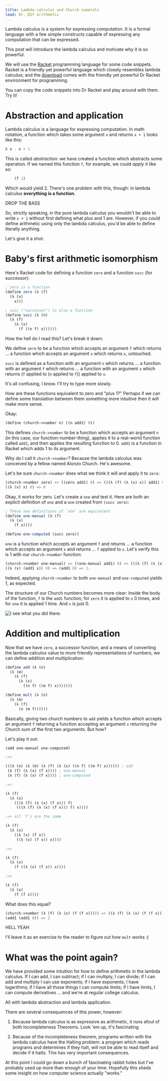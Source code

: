 ```yaml
---
title: Lambda calculus and Church numerals
lead: Or, DIY arithmetic
...
```


Lambda calculus is a system for expressing computation. It is a formal language
with a few simple constructs capable of expressing any computation that can be
expressed.

This post will introduce the lambda calculus and motivate why it is so powerful.

We will use the [Racket](http://racket-lang.org) programming language for some
code snippets. Racket is a friendly yet powerful language which closely
resembles lambda calculus; and the [download](http://racket-lang.org/download/)
comes with the friendly yet powerful Dr Racket environment for programming.

You can copy the code snippets into Dr Racket and play around with them. Try it!

Abstraction and application
===

Lambda calculus is a language for expressing computation. In math notation, a
function which takes some argument `x` and returns `x + 1` looks like this:

```scheme
λ x . x + 1
```

This is called *abstraction*: we have created a function which abstracts some
operation. If we named this function `f`, for example, we could *apply* it like
so:

```scheme
    (f 1)
```

Which would yield 2. There's one problem with this, though: in lambda calculus
**everything is a function.**

DROP THE BASS

So, strictly speaking, in the pure lambda calculus you wouldn't be able to
write `x + 1` without first defining what plus and 1 are. However, if you
*could* define arithmetic using only the lambda calculus, you'd be able to
define literally anything.

Let's give it a shot.

Baby's first arithmetic isomorphism
===

Here's Racket code for defining a function `zero` and a function `succ` (for successor):

```scheme
; zero is a function
(define zero (λ (f)
  (λ (x)
    x)))

; succ ("successor") is also a function
(define succ (λ (n)
  (λ (f)
    (λ (x)
      (f ((n f) x))))))
```

How the hell do I read this? Let's break it down:

We define `zero` to be a function which accepts an argument `f` which returns
... a function which accepts an argument `x` which returns `x`, untouched.

`succ` is defined as a function with an argument `n` which returns ... a
function with an argument `f` which returns ... a function with an argument `x`
which returns (`f` applied to (`n` applied to `f`)) applied to `x`.

It's all confusing, I know. I'll try to type more slowly.

How are these functions equivalent to zero and "plus 1?" Perhaps if we can
define some translation between them something more intuitive then it will make
more sense.

Okay:

```scheme
(define (church->number n) ((n add1) 0))
```

This defines `church->number` to be a function which accepts an argument `n`
(in this case, our function-number-thing), applies it to a real-world function
called `add1`, and then applies the resulting function to 0. `add1` is a
function in Racket which adds 1 to its argument.

Why do I call it `church->number`? Because the lambda calculus was conceived by
a fellow named Alonzo Church. He's awesome.

Let's be sure `church->number` does what we think it will and apply it to `zero`:

```scheme
(church->number zero) => ((zero add1) 0) => (((λ (f) (λ (x) x)) add1) 0) => 
((λ (x) x) 0) => 0
```

Okay, it works for zero. Let's create a `one` and test it. Here are both an
explicit definition of `one` and a `one` created from `(succ zero)`:

```scheme
; These two definitions of `one` are equivalent
(define one-manual (λ (f)
  (λ (x)
    (f x))))

(define one-computed (succ zero))
```

`one` is a function which accepts an argument `f` and returns ... a function
which accepts an argument `x` and returns ... `f` applied to `x`. Let's verify
this is 1 with our `church->number` function:

```scheme
(church->number one-manual) => ((one-manual add1) 0) => (((λ (f) (λ (x) (f x))) add1) 0) =>
((λ (x) (add1 x)) 0) => (add1 0) => 1.
```

Indeed, applying `church->number` to both `one-manual` and `one-computed` yields 1, as expected.

The structure of our Church numbers becomes more clear: Inside the body of the
function, `f` is the `add1` function; for `zero` it is applied to `x` 0 times,
and for `one` it is applied 1 time. And `x` is just 0.

![I see what you did there.](http://zanyjaney.com/wp-content/uploads/2012/09/1656-462x600.jpg)

Addition and multiplication
===

Now that we have `zero`, a successor function, and a means of converting the
lambda calculus value to more friendly representations of numbers, we can
define addition and multiplication:

```scheme
(define add (λ (n)
  (λ (m)
    (λ (f)
      (λ (x)
        ((n f) ((m f) x)))))))

(define mult (λ (n)
  (λ (m)
    (λ (f)
      (n (m f))))))
```

Basically, giving two church numbers to `add` yields a function which accepts
an argument `f` returning a function accepting an argument `x` returning the
Church sum of the first two arguments. But how?

Let's play it out:

```scheme
(add one-manual one-computed)

;=>

(((λ (n) (λ (m) (λ (f) (λ (x) ((n f) ((m f) x)))))) ; add
 (λ (f) (λ (x) (f x)))) ; one-manual
 (λ (f) (λ (x) (f x)))) ; one-computed

;=>

(λ (f)
  (λ (x)
    (((λ (f) (λ (x) (f x))) f)
     (((λ (f) (λ (x) (f x))) f) x))))

;=> all `f`s are the same

(λ (f)
  (λ (x)
    ((λ (x) (f x))
     ((λ (x) (f x)) x))))

;=>

(λ (f)
  (λ (x)
    (f ((λ (x) (f x)) x))))

;=>

(λ (f)
  (λ (x)
    (f (f x))))
```

What does this equal?

```scheme
(church->number (λ (f) (λ (x) (f (f x))))) => ((λ (f) (λ (x) (f (f x)))) add1) 0 =>
(add1 (add1 0)) => 2
```

HELL YEAH

I'll leave it as an exercise to the reader to figure out how `mult` works :)

What was the point again?
===

We have provided some intuition for how to define arithmetic in the lambda
calculus. If I can add, I can subtract; if I can multiply, I can divide; if I
can add and multiply I can use exponents; if I have exponents, I have
logarithms; if I have all those things I can compute limits; if I have limits,
I can compute derivatives ... and we're at regular college calculus.

All with lambda abstraction and lambda application.

There are several consequences of this power, however:

1. Because lambda calculus is as expressive as arithmetic, it runs afoul of
both Incompleteness Theorems. Look 'em up, it's fascinating.

2. Because of the incompleteness theorem, programs written with the lambda
calculus have the Halting problem: a program which reads programs and
determines if they halt, will not be able to read itself and decide if it
halts. This has very important consequences.

At this point I could go down a bunch of fascinating rabbit holes but I've
probably used up more than enough of your time. Hopefully this sheds some
insight on how computer science actually "works."

